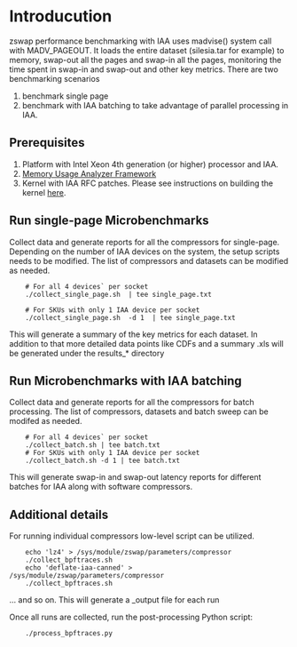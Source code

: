 # Introducution
zswap performance benchmarking with IAA uses madvise() system call with MADV_PAGEOUT. It loads the entire dataset (silesia.tar for example) to memory, swap-out all the pages and swap-in all the pages, monitoring the time spent in swap-in and swap-out and other key metrics. There are two benchmarking scenarios

1. benchmark single page
2. benchmark with IAA batching to take advantage of parallel processing in IAA.

## Prerequisites
1. Platform with Intel Xeon 4th generation (or higher) processor and IAA.
2. [Memory Usage Analyzer Framework](https://github.com/intel/memory-usage-analyzer/tree/main?tab=readme-ov-file#install_)
3. Kernel with IAA RFC patches. Please see instructions on building the kernel [here](https://github.com/intel/memory-usage-analyzer/wiki/Integration-of-IAA-RFC-patches-to-6.12-upstream-kernel).

## Run single-page Microbenchmarks

Collect data and generate reports for all the compressors for single-page. Depending on the number of IAA devices on the system, the setup scripts needs to be modified. The list of compressors and datasets can be modified as needed.
```
    # For all 4 devices` per socket
    ./collect_single_page.sh  | tee single_page.txt

    # For SKUs with only 1 IAA device per socket
    ./collect_single_page.sh  -d 1  | tee single_page.txt

``` 
This will generate a summary of the key metrics for each dataset. In addition to that more detailed data points like CDFs and a summary .xls will be generated under the results_* directory

## Run Microbenchmarks with IAA batching
Collect data and generate reports for all the compressors for batch processing. The list of compressors, datasets and batch sweep can be modifed as needed.
```
    # For all 4 devices` per socket
    ./collect_batch.sh | tee batch.txt
    # For SKUs with only 1 IAA device per socket
    ./collect_batch.sh -d 1 | tee batch.txt
```
This will generate swap-in and swap-out latency reports for different batches for IAA along with software compressors.

## Additional details
For running individual compressors low-level script can be utilized.

```
    echo 'lz4' > /sys/module/zswap/parameters/compressor
    ./collect_bpftraces.sh
    echo 'deflate-iaa-canned' > /sys/module/zswap/parameters/compressor
    ./collect_bpftraces.sh
   ``` 
... and so on. This will generate a <compressor>_output file for each run

Once all runs are collected, run the post-processing Python script:
```
    ./process_bpftraces.py
```


